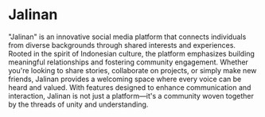 # Jalinan

"Jalinan" is an innovative social media platform that connects individuals from
diverse backgrounds through shared interests and experiences. Rooted in the
spirit of Indonesian culture, the platform emphasizes building meaningful
relationships and fostering community engagement. Whether you're looking to
share stories, collaborate on projects, or simply make new friends, Jalinan
provides a welcoming space where every voice can be heard and valued. With
features designed to enhance communication and interaction, Jalinan is not just
a platform—it's a community woven together by the threads of unity and
understanding.
